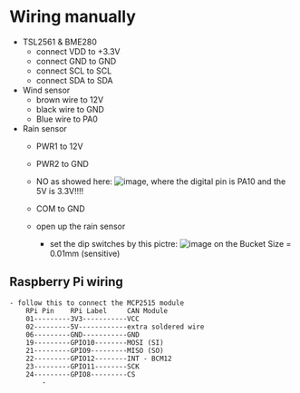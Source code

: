 # Wiring manually
- TSL2561 & BME280
    - connect VDD to +3.3V
    - connect GND to GND
    - connect SCL to SCL
    - connect SDA to SDA
- Wind sensor
    - brown wire to 12V
    - black wire to GND
    - Blue wire to PA0
- Rain sensor
    - PWR1 to 12V
    - PWR2 to GND
    - NO as showed here: ![image](http://static.cactus.io/img/hookups/circuits/hydreon-rg-11-hookup-circuit.jpg), where the digital  pin is PA10 and the 5V is 3.3V!!!!
    - COM to GND
    
    - open up the rain sensor
        - set the dip switches by this pictre: ![image](http://static.cactus.io/img/sensors/weather/hydreon/hydreon-rg-11-dip-switch-settings.png) on the Bucket Size = 0.01mm (sensitive)
    
## Raspberry Pi wiring
    - follow this to connect the MCP2515 module
        RPi Pin    RPi Label     CAN Module
        01---------3V3-----------VCC
        02---------5V------------extra soldered wire
        06---------GND-----------GND
        19---------GPIO10--------MOSI (SI)
        21---------GPIO9---------MISO (SO)
        22---------GPIO12--------INT - BCM12
        23---------GPIO11--------SCK
        24---------GPIO8---------CS
            - 
